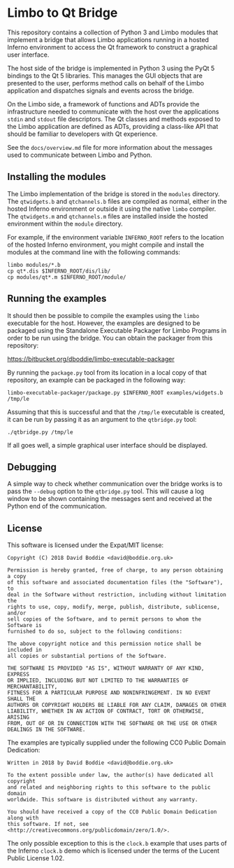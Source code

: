 Limbo to Qt Bridge
==================

This repository contains a collection of Python 3 and Limbo modules that
implement a bridge that allows Limbo applications running in a hosted Inferno
environment to access the Qt framework to construct a graphical user interface.

The host side of the bridge is implemented in Python 3 using the PyQt 5
bindings to the Qt 5 libraries. This manages the GUI objects that are presented
to the user, performs method calls on behalf of the Limbo application and
dispatches signals and events across the bridge.

On the Limbo side, a framework of functions and ADTs provide the infrastructure
needed to communicate with the host over the applications `stdin` and `stdout`
file descriptors. The Qt classes and methods exposed to the Limbo application
are defined as ADTs, providing a class-like API that should be familiar to
developers with Qt experience.

See the `docs/overview.md` file for more information about the messages used to
communicate between Limbo and Python.


Installing the modules
----------------------

The Limbo implementation of the bridge is stored in the `modules` directory.
The `qtwidgets.b` and `qtchannels.b` files are compiled as normal, either in
the hosted Inferno environment or outside it using the native `limbo` compiler.
The `qtwidgets.m` and `qtchannels.m` files are installed inside the hosted
environment within the `module` directory.

For example, if the environment variable `INFERNO_ROOT` refers to the location
of the hosted Inferno environment, you might compile and install the modules
at the command line with the following commands:

    limbo modules/*.b
    cp qt*.dis $INFERNO_ROOT/dis/lib/
    cp modules/qt*.m $INFERNO_ROOT/module/


Running the examples
--------------------

It should then be possible to compile the examples using the `limbo` executable
for the host. However, the examples are designed to be packaged using the
Standalone Executable Packager for Limbo Programs in order to be run using the
bridge. You can obtain the packager from this repository:

  https://bitbucket.org/dboddie/limbo-executable-packager

By running the `package.py` tool from its location in a local copy of that
repository, an example can be packaged in the following way:

    limbo-executable-packager/package.py $INFERNO_ROOT examples/widgets.b /tmp/le

Assuming that this is successful and that the `/tmp/le` executable is created,
it can be run by passing it as an argument to the `qtbridge.py` tool:

    ./qtbridge.py /tmp/le

If all goes well, a simple graphical user interface should be displayed.


Debugging
---------

A simple way to check whether communication over the bridge works is to pass
the `--debug` option to the `qtbridge.py` tool. This will cause a log window to
be shown containing the messages sent and received at the Python end of the
communication.


License
-------

This software is licensed under the Expat/MIT license:

    Copyright (C) 2018 David Boddie <david@boddie.org.uk>

    Permission is hereby granted, free of charge, to any person obtaining a copy
    of this software and associated documentation files (the "Software"), to
    deal in the Software without restriction, including without limitation the
    rights to use, copy, modify, merge, publish, distribute, sublicense, and/or
    sell copies of the Software, and to permit persons to whom the Software is
    furnished to do so, subject to the following conditions:

    The above copyright notice and this permission notice shall be included in
    all copies or substantial portions of the Software.

    THE SOFTWARE IS PROVIDED "AS IS", WITHOUT WARRANTY OF ANY KIND, EXPRESS
    OR IMPLIED, INCLUDING BUT NOT LIMITED TO THE WARRANTIES OF MERCHANTABILITY,
    FITNESS FOR A PARTICULAR PURPOSE AND NONINFRINGEMENT. IN NO EVENT SHALL THE
    AUTHORS OR COPYRIGHT HOLDERS BE LIABLE FOR ANY CLAIM, DAMAGES OR OTHER
    LIABILITY, WHETHER IN AN ACTION OF CONTRACT, TORT OR OTHERWISE, ARISING
    FROM, OUT OF OR IN CONNECTION WITH THE SOFTWARE OR THE USE OR OTHER
    DEALINGS IN THE SOFTWARE.

The examples are typically supplied under the following CC0 Public Domain
Dedication:

    Written in 2018 by David Boddie <david@boddie.org.uk>

    To the extent possible under law, the author(s) have dedicated all copyright
    and related and neighboring rights to this software to the public domain
    worldwide. This software is distributed without any warranty.

    You should have received a copy of the CC0 Public Domain Dedication along with
    this software. If not, see <http://creativecommons.org/publicdomain/zero/1.0/>.

The only possible exception to this is the `clock.b` example that uses parts of
the Inferno `clock.b` demo which is licensed under the terms of the Lucent
Public License 1.02.
